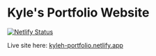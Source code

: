 # Kyle's Portfolio Website

[![Netlify Status](https://api.netlify.com/api/v1/badges/fe1ac366-656b-4fc2-8f8b-aab981930ce8/deploy-status)](https://app.netlify.com/sites/kyleh-portfolio/deploys)

Live site here: [kyleh-portfolio.netlify.app](https://kyleh-portfolio.netlify.app/)
